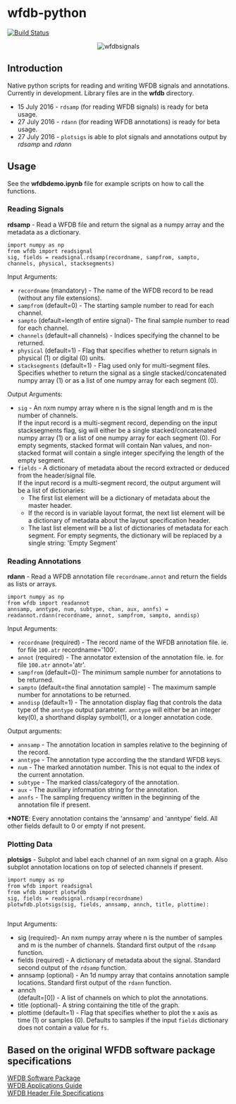 # wfdb-python

[![Build Status](https://travis-ci.org/MIT-LCP/wfdb-python.svg?branch=master)](https://travis-ci.org/MIT-LCP/wfdb-python)

<p align="center" >
  <img src="https://raw.githubusercontent.com/MIT-LCP/wfdb-python/master/demoimg1.png" alt="wfdbsignals" title="wfdbsignals"/>
</p>

## Introduction
<p>Native python scripts for reading and writing WFDB signals and annotations. Currently in development. Library files are in the <strong>wfdb</strong> directory.</p> 

<ul>
	<li>15 July 2016 - <code>rdsamp</code> (for reading WFDB signals) is ready for beta usage.</li>
	<li>27 July 2016 - <code>rdann</code> (for reading WFDB annotations) is ready for beta usage.</li>
	<li>27 July 2016 - <code>plotsigs</code> is able to plot signals and annotations output by <em>rdsamp</em> and <em>rdann</em></li>
</ul>



## Usage

See the <strong>wfdbdemo.ipynb</strong> file for example scripts on how to call the functions.

### Reading Signals

<strong>rdsamp</strong> - Read a WFDB file and return the signal as a numpy array and the metadata as a dictionary. 

```
import numpy as np
from wfdb import readsignal
sig, fields = readsignal.rdsamp(recordname, sampfrom, sampto, channels, physical, stacksegments) 
```

Input Arguments: 
<ul>
<li><code>recordname</code> (mandatory) - The name of the WFDB record to be read (without any file extensions).</li>
<li><code>sampfrom</code> (default=0) - The starting sample number to read for each channel.</li>
<li><code>sampto</code> (default=length of entire signal)- The final sample number to read for each channel.</li>
<li><code>channels</code> (default=all channels) - Indices specifying the channel to be returned.</li>
<li><code>physical</code> (default=1) - Flag that specifies whether to return signals in physical (1) or digital (0) units.</li>
<li><code>stacksegments</code> (default=1) - Flag used only for multi-segment files. Specifies whether to return the signal as a single stacked/concatenated numpy array (1) or as a list of one numpy array for each segment (0). </li>
</ul>

Output Arguments:
<ul>
	<li><code>sig</code> - An nxm numpy array where n is the signal length and m is the number of channels. <br>If the input record is a multi-segment record, depending on the input stacksegments flag, sig will either be a single stacked/concatenated numpy array (1) or a list of one numpy array for each segment (0). For empty segments, stacked format will contain Nan values, and non-stacked format will contain a single integer specifying the length of the empty segment.</li>
	<li><code>fields</code> - A dictionary of metadata about the record extracted or deduced from the header/signal file. <br>If the input record is a multi-segment record, the output argument will be a list of dictionaries:
	<ul>
		<li>The first list element will be a dictionary of metadata about the master header.</li> 
		<li>If the record is in variable layout format, the next list element will be a dictionary of metadata about the layout specification header.</li>
		<li>The last list element will be a list of dictionaries of metadata for each segment. For empty segments, the dictionary will be replaced by a single string: 'Empty Segment'</li>
	</ul>
</ul>


### Reading Annotations

<strong>rdann</strong> - Read a WFDB annotation file <code>recordname.annot</code> and return the fields as lists or arrays.

```
import numpy as np
from wfdb import readannot
annsamp, anntype, num, subtype, chan, aux, annfs) = readannot.rdann(recordname, annot, sampfrom, sampto, anndisp)
```

Input Arguments: 
<ul>
<li><code>recordname</code> (required) - The record name of the WFDB annotation file. ie. for file <code>100.atr</code> recordname='100'.</li>
<li><code>annot</code> (required) - The annotator extension of the annotation file. ie. for file <code>100.atr</code> annot='atr'.</li>
<li><code>sampfrom</code> (default=0)- The minimum sample number for annotations to be returned.</li>
<li><code>sampto</code> (default=the final annotation sample) - The maximum sample number for annotations to be returned.</li>
<li><code>anndisp</code> (default=1) - The annotation display flag that controls the data type of the <code>anntype</code> output parameter. <code>anntype</code> will either be an integer key(0), a shorthand display symbol(1), or a longer annotation code.</li>
</ul>

Output arguments: 

<ul>
<li><code>annsamp</code> - The annotation location in samples relative to the beginning of the record.</li>
<li><code>anntype</code> - The annotation type according the the standard WFDB keys.</li>
<li><code>num</code> - The marked annotation number. This is not equal to the index of the current annotation.</li>
<li><code>subtype</code> - The marked class/category of the annotation.</li>
<li><code>aux</code> - The auxiliary information string for the annotation.</li>
<li><code>annfs</code> - The sampling frequency written in the beginning of the annotation file if present.</li>
</ul>

<strong>*NOTE</strong>: Every annotation contains the 'annsamp' and 'anntype' field. All other fields default to 0 or empty if not present. 


### Plotting Data

<strong>plotsigs</strong> - Subplot and label each channel of an nxm signal on a graph. Also subplot annotation locations on top of selected channels if present.  

```
import numpy as np
from wfdb import readsignal
from wfdb import plotwfdb
sig, fields = readsignal.rdsamp(recordname)
plotwfdb.plotsigs(sig, fields, annsamp, annch, title, plottime): 
 
```

Input Arguments: 
<ul>
	<li>sig (required)- An nxm numpy array where n is the number of samples and m is the number of channels. Standard first output of the <code>rdsamp</code> function.</li>
	<li>fields (required) - A dictionary of metadata about the signal. Standard second output of the <code>rdsamp</code> function.</li>
	<li>annsamp (optional) - An 1d numpy array that contains annotation sample locations. Standard first output of the <code>rdann</code> function. 
	<li>annch</li> (default=[0]) - A list of channels on which to plot the annotations.  
	<li>title (optional)- A string containing the title of the graph.</li>
	<li>plottime (default=1) - Flag that specifies whether to plot the x axis as time (1) or samples (0). Defaults to samples if the input <code>fields</code> dictionary does not contain a value for <code>fs</code>.</li>
</ul>



## Based on the original WFDB software package specifications

[WFDB Software Package](http://physionet.org/physiotools/wfdb.shtml) 
<br>[WFDB Applications Guide](http://physionet.org/physiotools/wag/) 
<br>[WFDB Header File Specifications](https://physionet.org/physiotools/wag/header-5.htm)
